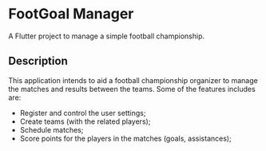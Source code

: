 # FootGoal Manager

A Flutter project to manage a simple football championship.

## Description

This application intends to aid a football championship organizer to manage the matches and results between the teams. Some of the features includes are:

- Register and control the user settings;
- Create teams (with the related players);
- Schedule matches;
- Score points for the players in the matches (goals, assistances);